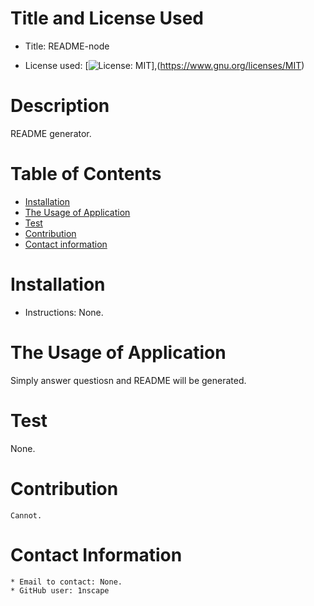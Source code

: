 
  
  # Title and License Used
  * Title: 
  README-node
  
  * License used: 
  [![License: MIT](https://img.shields.io/badge/License-MIT-blue.svg)],(https://www.gnu.org/licenses/MIT)

  # Description
  README generator.

  # Table of Contents
  * [Installation](#-Installation)
  * [The Usage of Application](#-The-Usage-of-Application)
  * [Test](#-Test)
  * [Contribution](#-Contribution)
  * [Contact information](#-Contact-information)

  # Installation
  * Instructions: None.
  
  # The Usage of Application
   Simply answer questiosn and README will be generated.
   
   # Test
   None.
   
   # Contribution
    Cannot.
    
   # Contact Information 
    * Email to contact: None. 
    * GitHub user: 1nscape